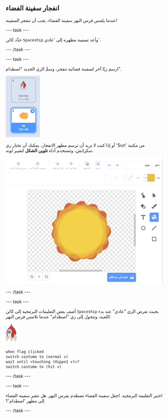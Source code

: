 ## انفجار سفينة الفضاء

عندما يلمس فرس النهر سفينة الفضاء، يجب أن تنفجر السفينة!

--- task ---

حدِّد كائن `Spaceship` وأعد تسمية مظهره إلى 'عادي'.

--- /task ---

--- task ---

ارسم زيًا آخر لسفينة فضائية تنفجر، وسمِّ الزي الجديد "اصطدام".

![لقطة الشاشة](images/invaders-spaceship-costumes.png)

أو إذا كنت لا تريد أن ترسم مظهر الانفجار، يمكنك أن تختار زي 'Sun' من مكتبة سكراتش، وتستخدم أداة **تلوين الشكل** لتغيير لونه.

![لقطة الشاشة](images/invaders-sun.png)

--- /task ---

--- task ---

أضف بعض التعليمات البرمجية إلى كائن `Spaceship` بحيث تعرض الزي "عادي" عند بدء اللعبة، وتتحول إلى زي "اصطدام" عندما تلامس فرس النهر:

![كائن الصاروخ](images/rocket-sprite.png)

```blocks3
when flag clicked
switch costume to (normal v)
wait until <touching (Hippo1 v)>?
switch costume to (hit v)
```

--- /task ---

--- task ---

اختبر التعليمة البرمجية. اجعل سفينة الفضاء تصطدم بفرس النهر. هل تتغير سفينة الفضاء إلى مظهر 'اصطدام'؟

--- /task ---